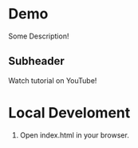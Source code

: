 # Demo

Some Description!

## Subheader

Watch tutorial on YouTube!

# Local Develoment 

1. Open index.html in your browser.